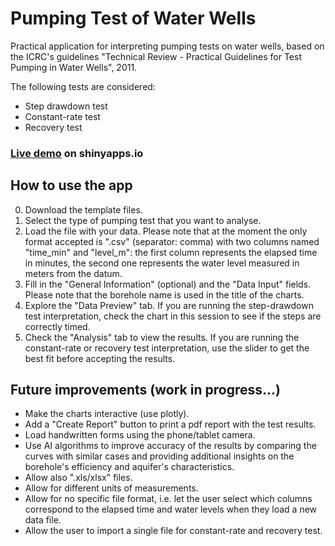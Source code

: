 # Pumping Test of Water Wells
Practical application for interpreting pumping tests on water wells, based on the ICRC's guidelines "Technical Review - Practical Guidelines for Test Pumping in Water Wells", 2011.

The following tests are considered:
- Step drawdown test
- Constant-rate test
- Recovery test

### [Live demo](https://plosi.shinyapps.io/pumpingtest/) on shinyapps.io

## How to use the app
0. Download the template files.
1. Select the type of pumping test that you want to analyse.
2. Load the file with your data. Please note that at the moment the only format accepted is 
".csv" (separator: comma) with two columns named "time_min" and "level_m": the first column represents 
the elapsed time in minutes, the second one represents the water level measured in meters from the 
datum.
3. Fill in the "General Information" (optional) and the "Data Input" fields. Please note that the 
borehole name is used in the title of the charts.
4. Explore the "Data Preview" tab. If you are running the step-drawdown test interpretation, 
check the chart in this session to see if the steps are correctly timed.
5. Check the "Analysis" tab to view the results. If you are running the constant-rate or recovery 
test interpretation, use the slider to get the best fit before accepting the results.
            
## Future improvements (work in progress...)
- Make the charts interactive (use plotly).
- Add a "Create Report" button to print a pdf report with the test results.
- Load handwritten forms using the phone/tablet camera.
- Use AI algorithms to improve accuracy of the results by comparing the curves with similar cases and 
providing additional insights on the borehole's efficiency and aquifer's characteristics.
- Allow also ".xls/xlsx" files.
- Allow for different units of measurements.
- Allow for no specific file format, i.e. let the user select which columns correspond to the elapsed time 
and water levels when they load a new data file.
- Allow the user to import a single file for constant-rate and recovery test.
